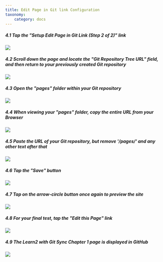 ```yaml
---
title: Edit Page in Git link Configuration
taxonomy:
    category: docs
---
```


##### 4.1 Tap the "Setup Edit Page in Git Link (Step 2 of 2)" link

![](../../images/grav-learn2-with-git-sync---install-and-configure-on-reclaim-hosting/tap-the--setup-edit-page-in-git-link--step-2-of-2---link.png)

##### 4.2 Scroll down the page and locate the "Git Repository Tree URL" field, and then return to your previously created Git repository

![](../../images/grav-learn2-with-git-sync---install-and-configure-on-reclaim-hosting/scroll-down-the-page-and-locate-the--git-repository-tree-url--field--and-then-return-to-your-previou.png)

##### 4.3 Open the "pages" folder within your Git repository

![](../../images/grav-learn2-with-git-sync---install-and-configure-on-reclaim-hosting/open-the--pages--folder-within-your-git-repository.png)

##### 4.4 When viewing your "pages" folder, copy the entire URL from your Browser

![](../../images/grav-learn2-with-git-sync---install-and-configure-on-reclaim-hosting/when-viewing-your--pages--folder--copy-the-entire-url-from-your-browser.png)

##### 4.5 Paste the URL of your Git repository, but remove '/pages/' and any other text after that

![](../../images/grav-learn2-with-git-sync---install-and-configure-on-reclaim-hosting/paste-the-url-of-your-git-repository--but-remove---pages---and-any-other-text-after-that.png)

##### 4.6 Tap the "Save" button

![](../../images/grav-learn2-with-git-sync---install-and-configure-on-reclaim-hosting/tap-the--save--button-1.png)

##### 4.7 Tap on the arrow-circle button once again to preview the site

![](../../images/grav-learn2-with-git-sync---install-and-configure-on-reclaim-hosting/tap-on-the-arrow-circle-button-once-again-to-preview-the-site.png)

##### 4.8 For your final test, tap the "Edit this Page" link

![](../../images/grav-learn2-with-git-sync---install-and-configure-on-reclaim-hosting/for-your-final-test--tap-the--edit-this-page--link.png)

##### 4.9 The Learn2 with Git Sync Chapter 1 page is displayed in GitHub

![](../../images/grav-learn2-with-git-sync---install-and-configure-on-reclaim-hosting/the-learn2-with-git-sync-chapter-1-page-is-displayed-in-github.png)
